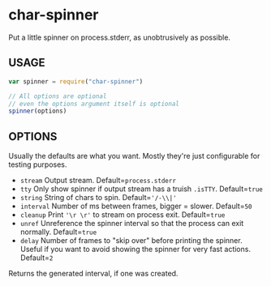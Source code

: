 # char-spinner

Put a little spinner on process.stderr, as unobtrusively as possible.










<extoc></extoc>

## USAGE

```javascript
var spinner = require("char-spinner")

// All options are optional
// even the options argument itself is optional
spinner(options)
```

## OPTIONS

Usually the defaults are what you want.  Mostly they're just
configurable for testing purposes.

* `stream` Output stream.  Default=`process.stderr`
* `tty` Only show spinner if output stream has a truish `.isTTY`.  Default=`true`
* `string` String of chars to spin.  Default=`'/-\\|'`
* `interval` Number of ms between frames, bigger = slower.  Default=`50`
* `cleanup` Print `'\r \r'` to stream on process exit.  Default=`true`
* `unref` Unreference the spinner interval so that the process can
  exit normally.  Default=`true`
* `delay` Number of frames to "skip over" before printing the spinner.
  Useful if you want to avoid showing the spinner for very fast
  actions.  Default=`2`

Returns the generated interval, if one was created.
